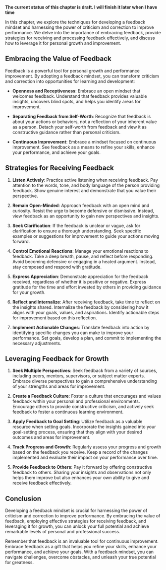 **The current status of this chapter is draft. I will finish it later when I have time**

In this chapter, we explore the techniques for developing a feedback mindset and harnessing the power of criticism and correction to improve performance. We delve into the importance of embracing feedback, provide strategies for receiving and processing feedback effectively, and discuss how to leverage it for personal growth and improvement.

Embracing the Value of Feedback
-------------------------------

Feedback is a powerful tool for personal growth and performance improvement. By adopting a feedback mindset, you can transform criticism and correction into opportunities for learning and development:

* **Openness and Receptiveness**: Embrace an open mindset that welcomes feedback. Understand that feedback provides valuable insights, uncovers blind spots, and helps you identify areas for improvement.

* **Separating Feedback from Self-Worth**: Recognize that feedback is about your actions or behaviors, not a reflection of your inherent value as a person. Detach your self-worth from feedback and view it as constructive guidance rather than personal criticism.

* **Continuous Improvement**: Embrace a mindset focused on continuous improvement. See feedback as a means to refine your skills, enhance your performance, and achieve your goals.

Strategies for Receiving Feedback
---------------------------------

1. **Listen Actively**: Practice active listening when receiving feedback. Pay attention to the words, tone, and body language of the person providing feedback. Show genuine interest and demonstrate that you value their perspective.

2. **Remain Open-Minded**: Approach feedback with an open mind and curiosity. Resist the urge to become defensive or dismissive. Instead, view feedback as an opportunity to gain new perspectives and insights.

3. **Seek Clarification**: If the feedback is unclear or vague, ask for clarification to ensure a thorough understanding. Seek specific examples or suggestions for improvement to guide your actions moving forward.

4. **Control Emotional Reactions**: Manage your emotional reactions to feedback. Take a deep breath, pause, and reflect before responding. Avoid becoming defensive or engaging in a heated argument. Instead, stay composed and respond with gratitude.

5. **Express Appreciation**: Demonstrate appreciation for the feedback received, regardless of whether it is positive or negative. Express gratitude for the time and effort invested by others in providing guidance for your growth.

6. **Reflect and Internalize**: After receiving feedback, take time to reflect on the insights shared. Internalize the feedback by considering how it aligns with your goals, values, and aspirations. Identify actionable steps for improvement based on this reflection.

7. **Implement Actionable Changes**: Translate feedback into action by identifying specific changes you can make to improve your performance. Set goals, develop a plan, and commit to implementing the necessary adjustments.

Leveraging Feedback for Growth
------------------------------

1. **Seek Multiple Perspectives**: Seek feedback from a variety of sources, including peers, mentors, supervisors, or subject matter experts. Embrace diverse perspectives to gain a comprehensive understanding of your strengths and areas for improvement.

2. **Create a Feedback Culture**: Foster a culture that encourages and values feedback within your personal and professional environments. Encourage others to provide constructive criticism, and actively seek feedback to foster a continuous learning environment.

3. **Apply Feedback to Goal Setting**: Utilize feedback as a valuable resource when setting goals. Incorporate the insights gained into your goal-setting process, ensuring that they align with your desired outcomes and areas for improvement.

4. **Track Progress and Growth**: Regularly assess your progress and growth based on the feedback you receive. Keep a record of the changes implemented and evaluate their impact on your performance over time.

5. **Provide Feedback to Others**: Pay it forward by offering constructive feedback to others. Sharing your insights and observations not only helps them improve but also enhances your own ability to give and receive feedback effectively.

Conclusion
----------

Developing a feedback mindset is crucial for harnessing the power of criticism and correction to improve performance. By embracing the value of feedback, employing effective strategies for receiving feedback, and leveraging it for growth, you can unlock your full potential and achieve remarkable levels of personal and professional success.

Remember that feedback is an invaluable tool for continuous improvement. Embrace feedback as a gift that helps you refine your skills, enhance your performance, and achieve your goals. With a feedback mindset, you can navigate challenges, overcome obstacles, and unleash your true potential for greatness.
